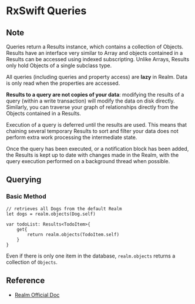 # RxSwift Queries

## Note
Queries return a Results instance, which contains a collection of Objects. Results have an interface very similar to Array and objects contained in a Results can be accessed using indexed subscripting. Unlike Arrays, Results only hold Objects of a single subclass type.

All queries (including queries and property access) are **lazy** in Realm. Data is only read when the properties are accessed.

**Results to a query are not copies of your data**: modifying the results of a query (within a write transaction) will modify the data on disk directly. Similarly, you can traverse your graph of relationships directly from the Objects contained in a Results.

Execution of a query is deferred until the results are used. This means that chaining several temporary Results to sort and filter your data does not perform extra work processing the intermediate state.

Once the query has been executed, or a notification block has been added, the Results is kept up to date with changes made in the Realm, with the query execution performed on a background thread when possible.

## Querying

### Basic Method

```
// retrieves all Dogs from the default Realm
let dogs = realm.objects(Dog.self) 

var todoList: Results<TodoItem>{
	get{
		return realm.objects(TodoItem.self)
	}
}
```

Even if there is only one item in the database, `realm.objects` returns a collection of `Objects`.

## Reference
- [Realm Official Doc](https://realm.io/docs/swift/latest/#queries)